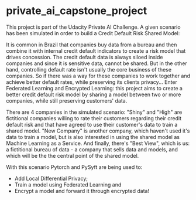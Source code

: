 # private_ai_capstone_project

This project is part of the Udacity Private AI Challenge. A given scenario has been simulated in order to build a Credit Default Risk Shared Model:

It is common in Brazil that companies buy data from a bureau and then combine it with internal credit default indicators to create a risk model that drives concession. The credit default data is always siloed inside companies and since it is sensitive data, cannot be shared. But in the other hand, controlling default rate isn't usually the core business of these companies. So if there was a way for these companies to work together and achieve better default rates, while preserving its clients privacy... Enter Federated Learning and Encrypted Learning: this project aims to create a better credit default risk model by sharing a model between two or more companies, while still preserving customers' data.

There are 4 companies in the simulated scenario: "Shiny" and "High" are fictitional companies willing to rate their customers regarding their credit default risk and that have agreed to use their customer's data to train a shared model. "New Company" is another company, which haven't used it's data to train a model, but is also interested in using the shared model as Machine Learning as a Service. And finally, there's "Best View", which is us:  a fictitional bureau of data - a company that sells data and models, and which will be the the central point of the shared model.

With this scenario Pytorch and PySyft are being used to:
- Add Local Differential Privacy;
- Train a model using Federated Learning and
- Encrypt a model and forward it through encrypted data!